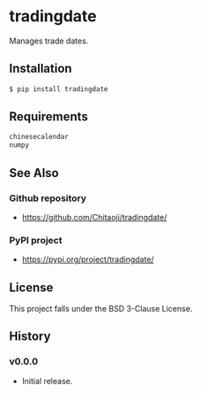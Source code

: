 # tradingdate
Manages trade dates.

## Installation
```sh
$ pip install tradingdate
```

## Requirements
```txt
chinesecalendar
numpy
```

## See Also
### Github repository
* https://github.com/Chitaoji/tradingdate/

### PyPI project
* https://pypi.org/project/tradingdate/

## License
This project falls under the BSD 3-Clause License.

## History
### v0.0.0
* Initial release.
